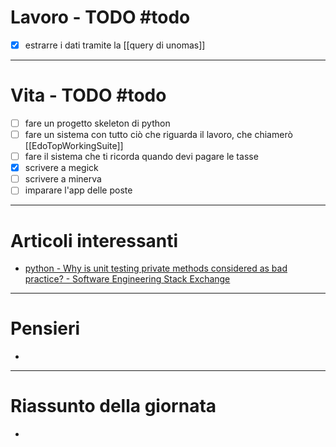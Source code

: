 # Lavoro - TODO #todo 
- [x] estrarre i dati tramite la [[query di unomas]]

---

# Vita - TODO #todo 
- [ ] fare un progetto skeleton di python
- [ ] fare un sistema con tutto ciò che riguarda il lavoro, che chiamerò [[EdoTopWorkingSuite]]
- [ ] fare il sistema che ti ricorda quando devi pagare le tasse
- [x] scrivere a megick
- [ ] scrivere a minerva
- [ ] imparare l'app delle poste

---

# Articoli interessanti
- [python - Why is unit testing private methods considered as bad practice? - Software Engineering Stack Exchange](https://softwareengineering.stackexchange.com/questions/380287/why-is-unit-testing-private-methods-considered-as-bad-practice)
---

# Pensieri
- 

---

# Riassunto della giornata
- 